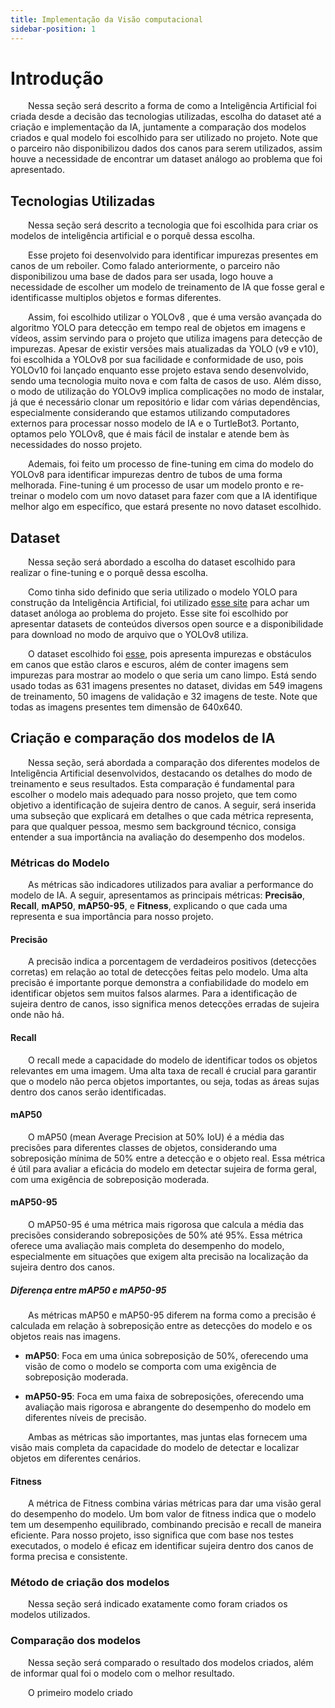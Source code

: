```yaml
---
title: Implementação da Visão computacional
sidebar-position: 1
---
```


# Introdução

&emsp;&emsp;Nessa seção será descrito a forma de como a Inteligência Artificial foi criada desde a decisão das tecnologias utilizadas, escolha do dataset até a criação e implementação da IA, juntamente a comparação dos modelos criados e qual modelo foi escolhido para ser utilizado no projeto. Note que o parceiro não disponibilizou dados dos canos para serem utilizados, assim houve a necessidade de encontrar um dataset análogo ao problema que foi apresentado.

## Tecnologias Utilizadas

&emsp;&emsp;Nessa seção será descrito a tecnologia que foi escolhida para criar os modelos de inteligência artificial e o porquê dessa escolha.

&emsp;&emsp;Esse projeto foi desenvolvido para identificar impurezas presentes em canos de um reboiler. Como falado anteriormente, o parceiro não disponibilizou uma base de dados para ser usada, logo houve a necessidade de escolher um modelo de treinamento de IA que fosse geral e identificasse multiplos objetos e formas diferentes. 

&emsp;&emsp;Assim, foi escolhido utilizar o YOLOv8 , que é uma versão avançada do algoritmo YOLO para detecção em tempo real de objetos em imagens e vídeos, assim servindo para o projeto que utiliza imagens para detecção de impurezas. Apesar de existir versões mais atualizadas da YOLO (v9 e v10), foi escolhida a YOLOv8 por sua facilidade e conformidade de uso, pois YOLOv10 foi lançado enquanto esse projeto estava sendo desenvolvido, sendo uma tecnologia muito nova e com falta de casos de uso. Além disso, o modo de utilização do YOLOv9 implica complicações no modo de instalar, já que é necessário clonar um repositório e lidar com várias dependências, especialmente considerando que estamos utilizando computadores externos para processar nosso modelo de IA e o TurtleBot3. Portanto, optamos pelo YOLOv8, que é mais fácil de instalar e atende bem às necessidades do nosso projeto.

&emsp;&emsp;Ademais, foi feito um processo de fine-tuning em cima do modelo do YOLOv8 para identificar impurezas dentro de tubos de uma forma melhorada. Fine-tuning é um processo de usar um modelo pronto e re-treinar o modelo com um novo dataset para fazer com que a IA identifique melhor algo em específico, que estará presente no novo dataset escolhido.

## Dataset

&emsp;&emsp;Nessa seção será abordado a escolha do dataset escolhido para realizar o fine-tuning e o porquê dessa escolha.

&emsp;&emsp;Como tinha sido definido que seria utilizado o modelo YOLO para construção da Inteligência Artificial, foi utilizado [esse site](https://public.roboflow.com) para achar um dataset anóloga ao problema do projeto. Esse site foi escolhido por apresentar datasets de conteúdos diversos open source e a disponibilidade para download no modo de arquivo que o YOLOv8 utiliza. 

&emsp;&emsp;O dataset escolhido foi [esse](https://universe.roboflow.com/purdue-university-niruh/precision-ag-subterranean/browse?queryText=&pageSize=50&startingIndex=0&browseQuery=true), pois apresenta impurezas e obstáculos em canos que estão claros e escuros, além de conter imagens sem impurezas para mostrar ao modelo o que seria um cano limpo. Está sendo usado todas as 631 imagens presentes no dataset, dividas em 549 imagens de treinamento, 50 imagens de validação e 32 imagens de teste. Note que todas as imagens presentes tem dimensão de 640x640.

## Criação e comparação dos modelos de IA

&emsp;&emsp;Nessa seção, será abordada a comparação dos diferentes modelos de Inteligência Artificial desenvolvidos, destacando os detalhes do modo de treinamento e seus resultados. Esta comparação é fundamental para escolher o modelo mais adequado para nosso projeto, que tem como objetivo a identificação de sujeira dentro de canos. A seguir, será inserida uma subseção que explicará em detalhes o que cada métrica representa, para que qualquer pessoa, mesmo sem background técnico, consiga entender a sua importância na avaliação do desempenho dos modelos.


### Métricas do Modelo
&emsp;&emsp;As métricas são indicadores utilizados para avaliar a performance do modelo de IA. A seguir, apresentamos as principais métricas: **Precisão**, **Recall**, **mAP50**, **mAP50-95**, e **Fitness**, explicando o que cada uma representa e sua importância para nosso projeto.

#### Precisão
&emsp;&emsp;A precisão indica a porcentagem de verdadeiros positivos (detecções corretas) em relação ao total de detecções feitas pelo modelo. Uma alta precisão é importante porque demonstra a confiabilidade do modelo em identificar objetos sem muitos falsos alarmes. Para a identificação de sujeira dentro de canos, isso significa menos detecções erradas de sujeira onde não há.

#### Recall
&emsp;&emsp;O recall mede a capacidade do modelo de identificar todos os objetos relevantes em uma imagem. Uma alta taxa de recall é crucial para garantir que o modelo não perca objetos importantes, ou seja, todas as áreas sujas dentro dos canos serão identificadas.

#### mAP50
&emsp;&emsp;O mAP50 (mean Average Precision at 50% IoU) é a média das precisões para diferentes classes de objetos, considerando uma sobreposição mínima de 50% entre a detecção e o objeto real. Essa métrica é útil para avaliar a eficácia do modelo em detectar sujeira de forma geral, com uma exigência de sobreposição moderada.

#### mAP50-95
&emsp;&emsp;O mAP50-95 é uma métrica mais rigorosa que calcula a média das precisões considerando sobreposições de 50% até 95%. Essa métrica oferece uma avaliação mais completa do desempenho do modelo, especialmente em situações que exigem alta precisão na localização da sujeira dentro dos canos.

##### Diferença entre mAP50 e mAP50-95

&emsp;&emsp;As métricas mAP50 e mAP50-95 diferem na forma como a precisão é calculada em relação à sobreposição entre as detecções do modelo e os objetos reais nas imagens.

- **mAP50**: Foca em uma única sobreposição de 50%, oferecendo uma visão de como o modelo se comporta com uma exigência de sobreposição moderada.

- **mAP50-95**: Foca em uma faixa de sobreposições, oferecendo uma avaliação mais rigorosa e abrangente do desempenho do modelo em diferentes níveis de precisão.

&emsp;&emsp;Ambas as métricas são importantes, mas juntas elas fornecem uma visão mais completa da capacidade do modelo de detectar e localizar objetos em diferentes cenários.

#### Fitness

&emsp;&emsp;A métrica de Fitness combina várias métricas para dar uma visão geral do desempenho do modelo. Um bom valor de fitness indica que o modelo tem um desempenho equilibrado, combinando precisão e recall de maneira eficiente. Para nosso projeto, isso significa que com base nos testes executados, o modelo é eficaz em identificar sujeira dentro dos canos de forma precisa e consistente.

### Método de criação dos modelos

&emsp;&emsp;Nessa seção será indicado exatamente como foram criados os modelos utilizados.

### Comparação dos modelos

&emsp;&emsp;Nessa seção será comparado o resultado dos modelos criados, além de informar qual foi o modelo com o melhor resultado.

&emsp;&emsp;O primeiro modelo criado 